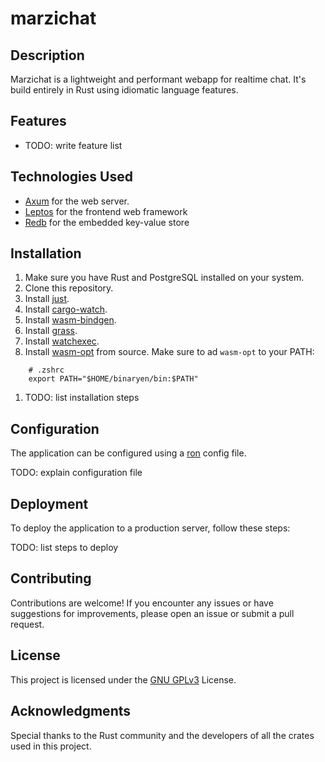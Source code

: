 # marzichat

## Description
Marzichat is a lightweight and performant webapp for realtime chat. It's build entirely in Rust using idiomatic language features.

## Features

- TODO: write feature list

## Technologies Used

- [Axum](https://docs.rs/axum/latest/axum/) for the web server.
- [Leptos](https://docs.rs/leptos/latest/leptos/) for the frontend web framework
- [Redb](https://docs.rs/redb/latest/redb/) for the embedded key-value store

## Installation

1. Make sure you have Rust and PostgreSQL installed on your system.
2. Clone this repository.
3. Install [just](https://github.com/casey/just).
4. Install [cargo-watch](https://github.com/watchexec/cargo-watch).
5. Install [wasm-bindgen](https://github.com/rustwasm/wasm-bindgen).
6. Install [grass](https://docs.rs/grass/latest/grass/).
7. Install [watchexec](https://github.com/watchexec/watchexec).
8. Install [wasm-opt](https://github.com/WebAssembly/binaryen) from source. Make sure to ad `wasm-opt` to your PATH:
```
    # .zshrc
    export PATH="$HOME/binaryen/bin:$PATH"
```
1. TODO: list installation steps

## Configuration

The application can be configured using a [ron](https://docs.rs/ron/0.8.0/ron/) config file.

TODO: explain configuration file

## Deployment

To deploy the application to a production server, follow these steps:

TODO: list steps to deploy

## Contributing

Contributions are welcome! If you encounter any issues or have suggestions for improvements, please open an issue or submit a pull request.

## License

This project is licensed under the [GNU GPLv3](https://choosealicense.com/licenses/gpl-3.0/) License.

## Acknowledgments

Special thanks to the Rust community and the developers of all the crates used in this project.